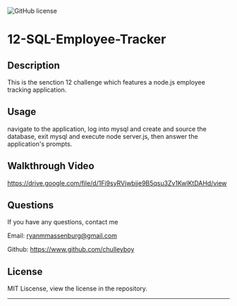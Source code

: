 ![GitHub license](https://img.shields.io/badge/license-MIT-blue.svg) 

# 12-SQL-Employee-Tracker

## Description

This is the senction 12 challenge which features a node.js employee tracking application.

## Usage

navigate to the application, log into mysql and create and source the database, exit mysql and execute node server.js, then answer the application's prompts.

## Walkthrough Video

https://drive.google.com/file/d/1Fi9syRVjwbije9B5qsu3Zv1KwlKtDAHd/view

## Questions 

If you have any questions, contact me

Email: ryanmmassenburg@gmail.com 

Github: https://www.github.com/chulleyboy

## License

MIT Liscense, view the license in the repository.

---
